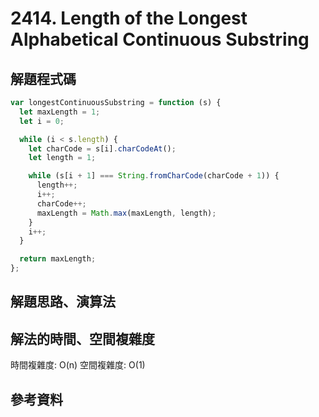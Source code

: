 # 2414. Length of the Longest Alphabetical Continuous Substring

## 解題程式碼

```javascript
var longestContinuousSubstring = function (s) {
  let maxLength = 1;
  let i = 0;

  while (i < s.length) {
    let charCode = s[i].charCodeAt();
    let length = 1;

    while (s[i + 1] === String.fromCharCode(charCode + 1)) {
      length++;
      i++;
      charCode++;
      maxLength = Math.max(maxLength, length);
    }
    i++;
  }

  return maxLength;
};
```

## 解題思路、演算法

## 解法的時間、空間複雜度

時間複雜度: O(n)
空間複雜度: O(1)

## 參考資料
